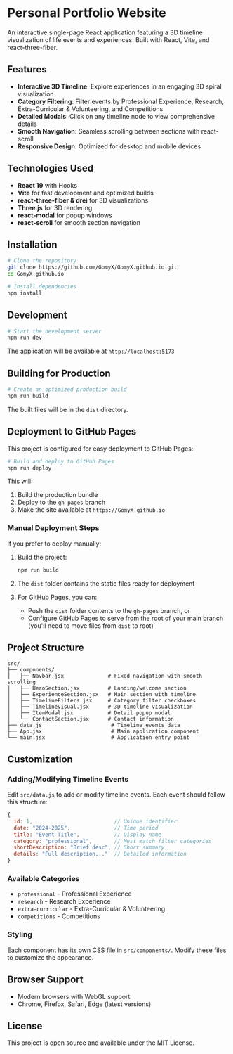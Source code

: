 # Personal Portfolio Website

An interactive single-page React application featuring a 3D timeline visualization of life events and experiences. Built with React, Vite, and react-three-fiber.

## Features

- **Interactive 3D Timeline**: Explore experiences in an engaging 3D spiral visualization
- **Category Filtering**: Filter events by Professional Experience, Research, Extra-Curricular & Volunteering, and Competitions
- **Detailed Modals**: Click on any timeline node to view comprehensive details
- **Smooth Navigation**: Seamless scrolling between sections with react-scroll
- **Responsive Design**: Optimized for desktop and mobile devices

## Technologies Used

- **React 19** with Hooks
- **Vite** for fast development and optimized builds
- **react-three-fiber & drei** for 3D visualizations
- **Three.js** for 3D rendering
- **react-modal** for popup windows
- **react-scroll** for smooth section navigation

## Installation

```bash
# Clone the repository
git clone https://github.com/GomyX/GomyX.github.io.git
cd GomyX.github.io

# Install dependencies
npm install
```

## Development

```bash
# Start the development server
npm run dev
```

The application will be available at `http://localhost:5173`

## Building for Production

```bash
# Create an optimized production build
npm run build
```

The built files will be in the `dist` directory.

## Deployment to GitHub Pages

This project is configured for easy deployment to GitHub Pages:

```bash
# Build and deploy to GitHub Pages
npm run deploy
```

This will:
1. Build the production bundle
2. Deploy to the `gh-pages` branch
3. Make the site available at `https://GomyX.github.io`

### Manual Deployment Steps

If you prefer to deploy manually:

1. Build the project:
   ```bash
   npm run build
   ```

2. The `dist` folder contains the static files ready for deployment

3. For GitHub Pages, you can:
   - Push the `dist` folder contents to the `gh-pages` branch, or
   - Configure GitHub Pages to serve from the root of your main branch (you'll need to move files from `dist` to root)

## Project Structure

```
src/
├── components/
│   ├── Navbar.jsx              # Fixed navigation with smooth scrolling
│   ├── HeroSection.jsx         # Landing/welcome section
│   ├── ExperienceSection.jsx   # Main section with timeline
│   ├── TimelineFilters.jsx     # Category filter checkboxes
│   ├── TimelineVisual.jsx      # 3D timeline visualization
│   ├── ItemModal.jsx           # Detail popup modal
│   └── ContactSection.jsx      # Contact information
├── data.js                      # Timeline events data
├── App.jsx                      # Main application component
└── main.jsx                     # Application entry point
```

## Customization

### Adding/Modifying Timeline Events

Edit `src/data.js` to add or modify timeline events. Each event should follow this structure:

```javascript
{
  id: 1,                          // Unique identifier
  date: "2024-2025",              // Time period
  title: "Event Title",           // Display name
  category: "professional",       // Must match filter categories
  shortDescription: "Brief desc", // Short summary
  details: "Full description..."  // Detailed information
}
```

### Available Categories

- `professional` - Professional Experience
- `research` - Research Experience
- `extra-curricular` - Extra-Curricular & Volunteering
- `competitions` - Competitions

### Styling

Each component has its own CSS file in `src/components/`. Modify these files to customize the appearance.

## Browser Support

- Modern browsers with WebGL support
- Chrome, Firefox, Safari, Edge (latest versions)

## License

This project is open source and available under the MIT License.
